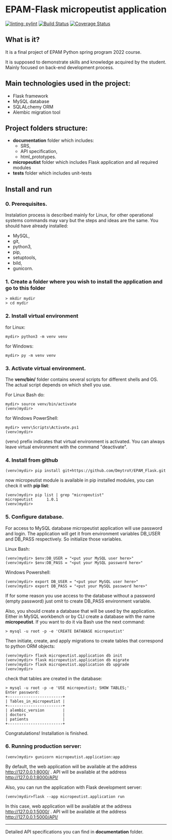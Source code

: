 # EPAM-Flask micropeutist application

[![linting: pylint](https://img.shields.io/badge/linting-pylint-yellowgreen)](https://github.com/PyCQA/pylint)
[![Build Status](https://app.travis-ci.com/DmytroY/EPAM_Flask.svg?branch=main)](https://app.travis-ci.com/DmytroY/EPAM_Flask)
[![Coverage Status](https://coveralls.io/repos/github/DmytroY/EPAM_Flask/badge.svg?branch=main&kill_cache=1)](https://coveralls.io/github/DmytroY/EPAM_Flask?branch=main)


## What is it? 
It is a final project of EPAM Python spring program 2022 course.

It is supposed to demonstrate skills and knowledge acquired by the student. Mainly focused on back-end development process.

## Main technologies used in the project:
- Flask framework
- MySQL database
- SQLALchemy ORM
- Alembic migration tool

## Project folders structure:
- **documentation** folder which includes:
  - SRS, 
  - API specification,
  - html_prototypes.
- **micropeutist** folder which includes Flask application and all required modules
- **tests** folder which includes unit-tests

## Install and run

### 0. Prerequisites.
Instalation process is described mainly for Linux, for other operational systems commands may vary but the steps and ideas are the same. You should have already installed:
 * MySQL,
 * git,
 * python3,
 * pip,
 * setuptools,
 * bild,
 * gunicorn.
 

### 1. Create a folder where you wish to install the application and go to this folder
```
> mkdir mydir
> cd mydir
```

### 2. Install virtual environment
for Linux:
```
mydir> python3 -m venv venv
```
for Windows:
```
mydir> py -m venv venv
```

### 3. Activate virtual environment.
The **venv/bin/** folder contains several scripts for different shells and OS. The actual script depends on which shell you use. 

For Linux Bash do:
```
mydir> source venv/bin/activate
(venv)mydir>
```
for Windows PowerShell:
```
mydir> venv\Scripts\Activate.ps1
(venv)mydir>
```

(venv) prefix indicates that virtual environment is activated. You can always leave virtual environment with the command "deactivate".

### 4. Install from github
```
(venv)mydir> pip install git+https://github.com/DmytroY/EPAM_Flask.git
```
now micropeutist module is available in pip installed modules, you can check it with **pip list**:
```
(venv)mydir> pip list | grep "micropeutist"
micropeutist      1.0.1
(venv)mydir>
```

### 5. Configure database.
For access to MySQL database micropeutist application will use password and login. The application will get it from environment variables DB_USER and DB_PASS respectively. So initialize those variables.

Linux Bash:
```
(venv)mydir> $env:DB_USER = "<put your MySQL user here>"
(venv)mydir> $env:DB_PASS = "<put your MySQL password here>"
```
Windows Powershell:
```
(venv)mydir> export DB_USER = "<put your MySQL user here>"
(venv)mydir> export DB_PASS = "<put your MySQL password here>"
```
If for some reason you use access to the database without a password (empty password) just omit to create DB_PASS environment variable.

Also, you should create a database that will be used by the application. Either in MySQL workbench or by CLI create a database with the name **micropeutist**. If you want to do it via Bash use the next command:
```
> mysql -u root -p -e 'CREATE DATABASE micropeutist'
```
Then initiate, create, and apply migrations to create tables that correspond to python ORM objects:
```
(venv)mydir> flask micropeutist.application db init
(venv)mydir> flask micropeutist.application db migrate
(venv)mydir> flask micropeutist.application db upgrade
(venv)mydir>
```
check that tables are created in the database:
```
> mysql -u root -p -e 'USE micropeutist; SHOW TABLES;'
Enter password:
+------------------------+
| Tables_in_micropeutist |
+------------------------+
| alembic_version        |
| doctors                |
| patients               |
+------------------------+
```
Congratulations! 
Installation is finished.
### 6. Running production server:
```
(venv)mydir> gunicorn micropeutist.application:app
```
By default, the web application will be available at the address http://127.0.0.1:8000/ .
API will be available at the address http://127.0.0.1:8000/API/

Also, you can run the application with Flask development server:
```
(venv)mydir>flask --app micropeutist.application run
```
In this case, web application will be available at the address http://127.0.0.1:5000/ .
API will be available at the address http://127.0.0.1:5000/API/


---------------------------
Detailed API specifications you can find in **documentation** folder.